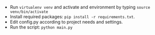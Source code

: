 * Run ```virtualenv venv``` and activate and environment by typing ```source venv/bin/activate```
* Install required packages: ```pip install -r requirements.txt```.
* Edit config.py according to project needs and settings.
* Run the script: ```python main.py```
